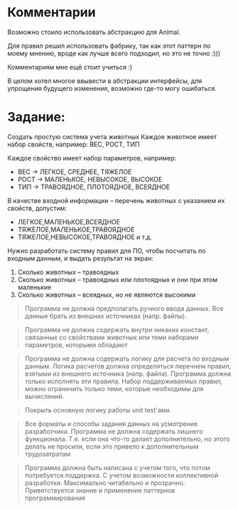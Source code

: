 # Комментарии
Возможно стоило использовать абстракцию для Animal.

Для правил решил использовать фабрику, так как этот паттерн по моему мнению, вроде как лучше всего подходил, но это не точно :)))

Комментариям мне ещё стоит учиться :)

В целом хотел многое ввывести в абстракции интерфейсы, для упрощения будущего изменения, возможно где-то могу ошибаться.

# Задание:
Создать простую система учета животных
Каждое животное имеет набор свойств, например:
ВЕС, РОСТ, ТИП

Каждое свойство имеет набор параметров, например:
- ВЕС -> ЛЕГКОЕ, СРЕДНЕЕ, ТЯЖЕЛОЕ
- РОСТ -> МАЛЕНЬКОЕ, НЕВЫСОКОЕ, ВЫСОКОЕ
- ТИП -> ТРАВОЯДНОЕ, ПЛОТОЯДНОЕ, ВСЕЯДНОЕ

В качестве входной информации – перечень животных с указанием их свойств, допустим:
- ЛЕГКОЕ,МАЛЕНЬКОЕ,ВСЕЯДНОЕ
- ТЯЖЕЛОЕ,МАЛЕНЬКОЕ,ТРАВОЯДНОЕ
- ТЯЖЕЛОЕ,НЕВЫСОКОЕ,ТРАВОЯДНОЕ и т.д.

Нужно разработать систему правил для ПО, чтобы посчитать по входным данным, и выдать результат на экран:
1.  Сколько животных – травоядных
2.  Сколько животных – травоядных или плотоядных и они при этом маленькие
3.  Сколько животных – всеядных, но не являются высокими

> Программа не должна предполагать ручного ввода данных. Все данные брать из внешних источниках (напр. файлы). 

> Программа не должна содержать внутри никаких констант, связанных со свойствами животных или теми наборами параметров, которыми обладают

> Программа не должна содержать логику для расчета по входным данным. Логика расчетов должна определяться перечнем правил, взятыми из внешнего источника (напр. файла).
Программа должна только исполнять эти правила. Набор поддерживаемых правил, можно ограничить только теми, которые необходимы для  вычислений.

> Покрыть основную логику работы unit test'ами.

> Все форматы и способы задания данных на усмотрение разработчика. Программа не должна содержать лишнего функционала.
> Т.е. если она что-то делает дополнительно, но этого делать не просили, если это привело к дополнительным трудозатратам

> Программа должна быть написана с учетом того, что потом потребуется поддержка. С учетом возможности коллективной разработки.
> Максимально читабельно и прозрачно. Приветствуется знание и применение паттернов программирования
